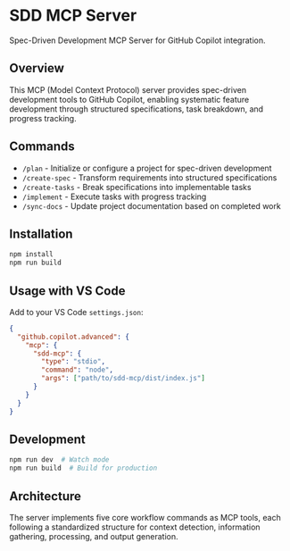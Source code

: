 # SDD MCP Server

Spec-Driven Development MCP Server for GitHub Copilot integration.

## Overview

This MCP (Model Context Protocol) server provides spec-driven development tools to GitHub Copilot, enabling systematic feature development through structured specifications, task breakdown, and progress tracking.

## Commands

- `/plan` - Initialize or configure a project for spec-driven development
- `/create-spec` - Transform requirements into structured specifications  
- `/create-tasks` - Break specifications into implementable tasks
- `/implement` - Execute tasks with progress tracking
- `/sync-docs` - Update project documentation based on completed work

## Installation

```bash
npm install
npm run build
```

## Usage with VS Code

Add to your VS Code `settings.json`:

```json
{
  "github.copilot.advanced": {
    "mcp": {
      "sdd-mcp": {
        "type": "stdio",
        "command": "node",
        "args": ["path/to/sdd-mcp/dist/index.js"]
      }
    }
  }
}
```

## Development

```bash
npm run dev  # Watch mode
npm run build  # Build for production
```

## Architecture

The server implements five core workflow commands as MCP tools, each following a standardized structure for context detection, information gathering, processing, and output generation.